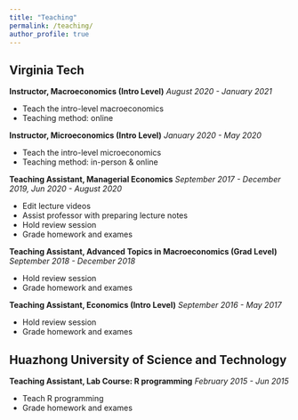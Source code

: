 ```yaml
---
title: "Teaching"
permalink: /teaching/
author_profile: true
---
```


## Virginia Tech
**Instructor, Macroeconomics (Intro Level)**
*August 2020 - January 2021*
* Teach the intro-level macroeconomics
* Teaching method: online

**Instructor, Microeconomics (Intro Level)**
*January 2020 - May 2020*
* Teach the intro-level microeconomics
* Teaching method: in-person & online

**Teaching Assistant, Managerial Economics**
*September 2017 - December 2019, Jun 2020 - August 2020*
* Edit lecture videos
* Assist professor with preparing lecture notes
* Hold review session
* Grade homework and exames

**Teaching Assistant, Advanced Topics in Macroeconomics (Grad Level)**
*September 2018 - December 2018*
* Hold review session
* Grade homework and exames

**Teaching Assistant, Economics (Intro Level)**
*September 2016 - May 2017*
* Hold review session
* Grade homework and exames

## Huazhong University of Science and Technology
**Teaching Assistant, Lab Course: R programming**
*February 2015 - Jun 2015*
* Teach R programming
* Grade homework and exames
